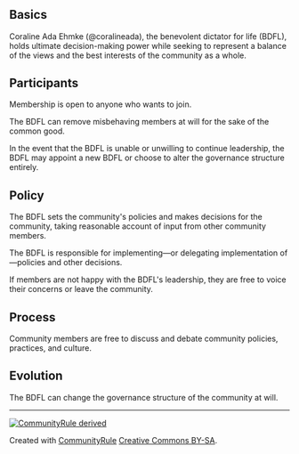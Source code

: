 #

## Basics

Coraline Ada Ehmke (@coralineada), the benevolent dictator for life (BDFL), holds ultimate decision-making power while seeking to represent a balance of the views and the best interests of the community as a whole.

## Participants

Membership is open to anyone who wants to join.

The BDFL can remove misbehaving members at will for the sake of the common good.

In the event that the BDFL is unable or unwilling to continue leadership, the BDFL may appoint a new BDFL or choose to alter the governance structure entirely.

## Policy

The BDFL sets the community's policies and makes decisions for the community, taking reasonable account of input from other community members.

The BDFL is responsible for implementing—or delegating implementation of—policies and other decisions.

If members are not happy with the BDFL's leadership, they are free to voice their concerns or leave the community.

## Process

Community members are free to discuss and debate community policies, practices, and culture.

## Evolution

The BDFL can change the governance structure of the community at will.


---

[![CommunityRule derived](https://communityrule.info/assets/CommunityRule-derived-000000.svg)](http://communityrule.info)

Created with [CommunityRule](http://communityrule.info)
[Creative Commons BY-SA](http://creativecommons.org/licenses/by-sa/4.0/).
